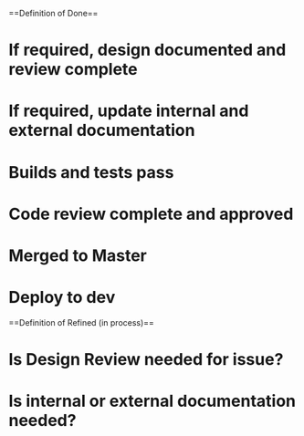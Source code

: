 ==Definition of Done==
# If required, design documented and review complete
# If required, update internal and external documentation
# Builds and tests pass
# Code review complete and approved
# Merged to Master
# Deploy to dev

==Definition of Refined (in process)==
# Is Design Review needed for issue?
# Is internal or external documentation needed?

